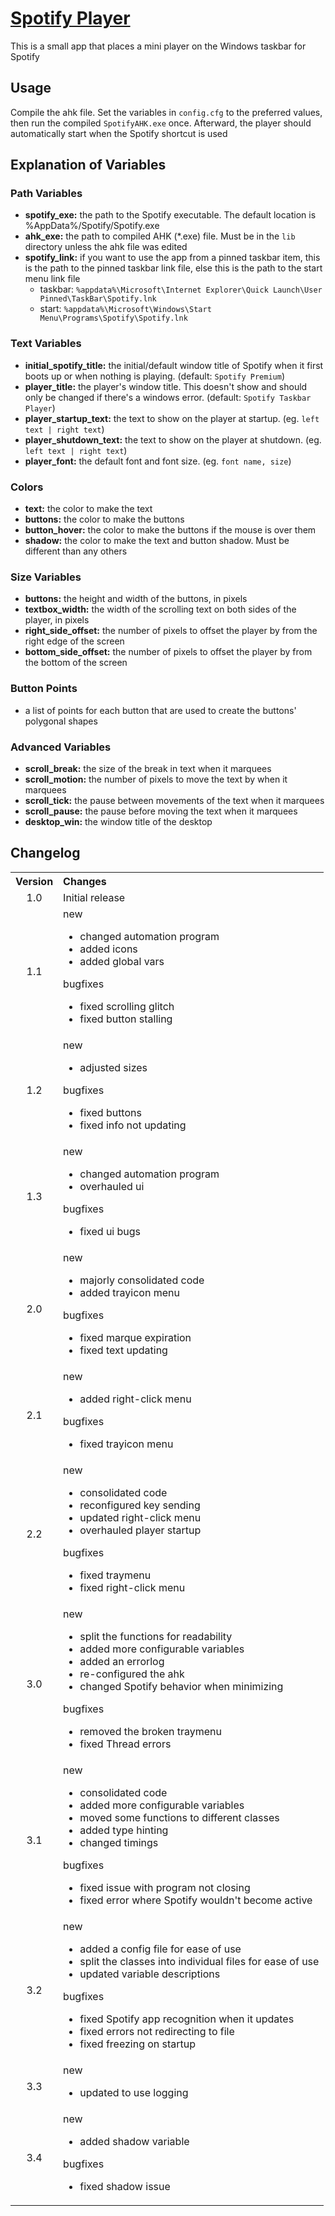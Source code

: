 # [Spotify Player](https://github.com/Cryden13/Python/tree/main/spotifyplayer)

This is a small app that places a mini player on the Windows taskbar for Spotify

## Usage

Compile the ahk file. Set the variables in `config.cfg` to the preferred values, then run the compiled `SpotifyAHK.exe` once. Afterward, the player should automatically start when the Spotify shortcut is used

## Explanation of Variables

### Path Variables

- **spotify_exe:** the path to the Spotify executable. The default location is %AppData%/Spotify/Spotify.exe
- **ahk_exe:** the path to compiled AHK (*.exe) file. Must be in the `lib` directory unless the ahk file was edited
- **spotify_link:** if you want to use the app from a pinned taskbar item, this is the path to the pinned taskbar link file, else this is the path to the start menu link file
  - taskbar: `%appdata%\Microsoft\Internet Explorer\Quick Launch\User Pinned\TaskBar\Spotify.lnk`
  - start: `%appdata%\Microsoft\Windows\Start Menu\Programs\Spotify\Spotify.lnk`

### Text Variables

- **initial_spotify_title:** the initial/default window title of Spotify when it first boots up or when nothing is playing. (default: `Spotify Premium`)
- **player_title:** the player's window title. This doesn't show and should only be changed if there's a windows error. (default: `Spotify Taskbar Player`)
- **player_startup_text:** the text to show on the player at startup. (eg. `left text | right text`)
- **player_shutdown_text:** the text to show on the player at shutdown. (eg. `left text | right text`)
- **player_font:** the default font and font size. (eg. `font name, size`)

### Colors

- **text:** the color to make the text
- **buttons:** the color to make the buttons
- **button_hover:** the color to make the buttons if the mouse is over them
- **shadow:** the color to make the text and button shadow. Must be different than any others

### Size Variables

- **buttons:** the height and width of the buttons, in pixels
- **textbox_width:** the width of the scrolling text on both sides of the player, in pixels
- **right_side_offset:** the number of pixels to offset the player by from the right edge of the screen
- **bottom_side_offset:** the number of pixels to offset the player by from the bottom of the screen

### Button Points

- a list of points for each button that are used to create the buttons' polygonal shapes

### Advanced Variables

- **scroll_break:** the size of the break in text when it marquees
- **scroll_motion:** the number of pixels to move the text by when it marquees
- **scroll_tick:** the pause between movements of the text when it marquees
- **scroll_pause:** the pause before moving the text when it marquees
- **desktop_win:** the window title of the desktop

## Changelog

<table>
    <tbody>
        <tr>
            <th align="center">Version</th>
            <th align="left">Changes</th>
        </tr>
        <tr>
            <td align="center">1.0</td>
            <td>Initial release</td>
        </tr>
        <tr>
            <td align="center">1.1</td>
            <td>
                <dl>
                    <dt>new</dt>
                    <ul>
                        <li>changed automation program</li>
                        <li>added icons</li>
                        <li>added global vars</li>
                    </ul>
                    <dt>bugfixes</dt>
                    <ul>
                        <li>fixed scrolling glitch</li>
                        <li>fixed button stalling</li>
                    </ul>
                </dl>
            </td>
        </tr>
        <tr>
            <td align="center">1.2</td>
            <td>
                <dl>
                    <dt>new</dt>
                    <ul>
                        <li>adjusted sizes</li>
                    </ul>
                    <dt>bugfixes</dt>
                    <ul>
                        <li>fixed buttons</li>
                        <li>fixed info not updating</li>
                    </ul>
                </dl>
            </td>
        </tr>
        <tr>
            <td align="center">1.3</td>
            <td>
                <dl>
                    <dt>new</dt>
                    <ul>
                        <li>changed automation program</li>
                        <li>overhauled ui</li>
                    </ul>
                    <dt>bugfixes</dt>
                    <ul>
                        <li>fixed ui bugs</li>
                    </ul>
                </dl>
            </td>
        </tr>
        <tr>
            <td align="center">2.0</td>
            <td>
                <dl>
                    <dt>new</dt>
                    <ul>
                        <li>majorly consolidated code</li>
                        <li>added trayicon menu</li>
                    </ul>
                    <dt>bugfixes</dt>
                    <ul>
                        <li>fixed marque expiration</li>
                        <li>fixed text updating</li>
                    </ul>
                </dl>
            </td>
        </tr>
        <tr>
            <td align="center">2.1</td>
            <td>
                <dl>
                    <dt>new</dt>
                    <ul>
                        <li>added right-click menu</li>
                    </ul>
                    <dt>bugfixes</dt>
                    <ul>
                        <li>fixed trayicon menu</li>
                    </ul>
                </dl>
            </td>
        </tr>
        <tr>
            <td align="center">2.2</td>
            <td>
                <dl>
                    <dt>new</dt>
                    <ul>
                        <li>consolidated code</li>
                        <li>reconfigured key sending</li>
                        <li>updated right-click menu</li>
                        <li>overhauled player startup</li>
                    </ul>
                    <dt>bugfixes</dt>
                    <ul>
                        <li>fixed traymenu</li>
                        <li>fixed right-click menu</li>
                    </ul>
                </dl>
            </td>
        </tr>
        <tr>
            <td align="center">3.0</td>
            <td>
                <dl>
                    <dt>new</dt>
                    <ul>
                        <li>split the functions for readability</li>
                        <li>added more configurable variables</li>
                        <li>added an errorlog</li>
                        <li>re-configured the ahk</li>
                        <li>changed Spotify behavior when minimizing</li>
                    </ul>
                    <dt>bugfixes</dt>
                    <ul>
                        <li>removed the broken traymenu</li>
                        <li>fixed Thread errors</li>
                    </ul>
                </dl>
            </td>
        </tr>
        <tr>
            <td align="center">3.1</td>
            <td>
                <dl>
                    <dt>new</dt>
                    <ul>
                        <li>consolidated code</li>
                        <li>added more configurable variables</li>
                        <li>moved some functions to different classes</li>
                        <li>added type hinting</li>
                        <li>changed timings</li>
                    </ul>
                    <dt>bugfixes</dt>
                    <ul>
                        <li>fixed issue with program not closing</li>
                        <li>fixed error where Spotify wouldn't become active</li>
                    </ul>
                </dl>
            </td>
        </tr>
        <tr>
            <td align="center">3.2</td>
            <td>
                <dl>
                    <dt>new</dt>
                    <ul>
                        <li>added a config file for ease of use</li>
                        <li>split the classes into individual files for ease of use</li>
                        <li>updated variable descriptions</li>
                    </ul>
                    <dt>bugfixes</dt>
                    <ul>
                        <li>fixed Spotify app recognition when it updates</li>
                        <li>fixed errors not redirecting to file</li>
                        <li>fixed freezing on startup</li>
                    </ul>
                </dl>
            </td>
        </tr>
        <tr>
            <td align="center">3.3</td>
            <td>
                <dl>
                    <dt>new</dt>
                    <ul>
                        <li>updated to use logging</li>
                    </ul>
                </dl>
            </td>
        </tr>
        <tr>
            <td align="center">3.4</td>
            <td>
                <dl>
                    <dt>new</dt>
                    <ul>
                        <li>added shadow variable</li>
                    </ul>
                    <dt>bugfixes</dt>
                    <ul>
                        <li>fixed shadow issue</li>
                    </ul>
                </dl>
            </td>
        </tr>
    </tbody>
</table>
